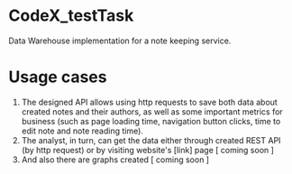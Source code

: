 # CodeX_testTask
Data Warehouse implementation for a note keeping service.

# Usage cases
1. The designed API allows using http requests to save both data about created notes and their authors, as well as some important metrics for business (such as page loading time, navigation button clicks, time to edit note and note reading time). 
2. The analyst, in turn, can get the data either through created REST API (by http request) or by visiting website's \[link] page [ coming soon ]
3. And also there are graphs created [ coming soon ]
